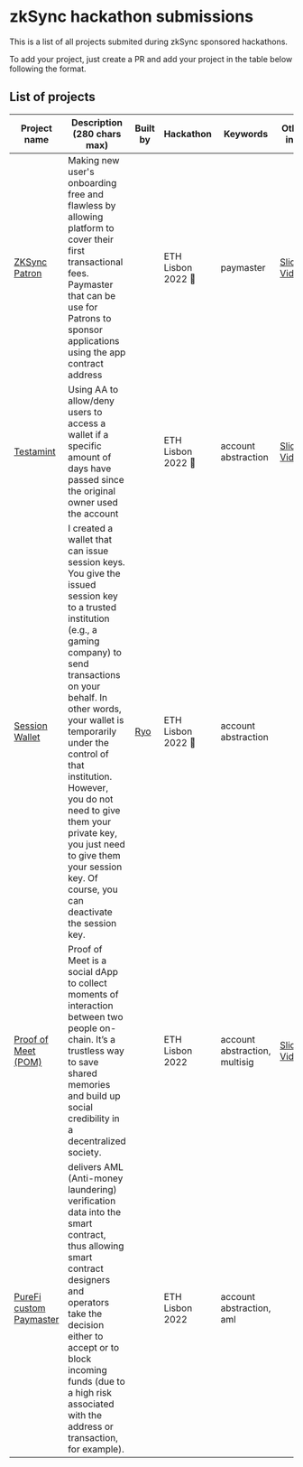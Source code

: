 # zkSync hackathon submissions

This is a list of all projects submited during zkSync sponsored hackathons.

To add your project, just create a PR and add your project in the table below following the format.

## List of projects

| Project name  | Description (280 chars max)                                                                                                                                                                               | Built by | Hackathon    | Keywords                       | Other info                                                                                                                                                          |
| ------------------------------------------------ | --------------------------------------------------------------------------------------------------------------------------------------------------------------------------------------------------------- | --------------- | ------------ | ------------------------------ | ------------------------------------------------------------------------------------------------------------------------------------------------------------------- |
| [ZKSync Patron](https://github.com/pycckuu/zk-onboarding-service) | Making new user's onboarding free and flawless by allowing platform to cover their first transactional fees. Paymaster that can be use for Patrons to sponsor applications using the app contract address |          | ETH Lisbon 2022 🥇 | paymaster | [Slides](https://docs.google.com/presentation/d/1V9PC0Q7O4xqM1YCN0C5m_ic3JBXsvfQe4C2tlQ0c718), [Video](https://www.loom.com/share/a0be318076d644a6ab2bf12cb76ca074) |
| [Testamint](https://github.com/joaoferreiro/Web3Testament) | Using AA to allow/deny users to access a wallet if a specific amount of days have passed since the original owner used the account |          | ETH Lisbon 2022 🥇 | account abstraction | [Slides](https://docs.google.com/presentation/d/18o1Ctz9G2MbwqAgNVbCzqBD8q8Jbo2FX3KBK5BQTiHo/edit?usp=sharing), [Video](https://www.youtube.com/watch?v=p6L8OAakbDg) |
| [Session Wallet](https://github.com/matter-labs/ETHLisbon-2022-hackathon/tree/main/submissions/session-wallet) | I created a wallet that can issue session keys. You give the issued session key to a trusted institution (e.g., a gaming company) to send transactions on your behalf. In other words, your wallet is temporarily under the control of that institution. However, you do not need to give them your private key, you just need to give them your session key. Of course, you can deactivate the session key. |  [Ryo](https://twitter.com/akamo778 )        | ETH Lisbon 2022 🥇 | account abstraction |  |
| [Proof of Meet (POM)](https://github.com/fibo/pom-eth-lisbon) | Proof of Meet is a social dApp to collect moments of interaction between two people on-chain. It’s a trustless way to save shared memories and build up social credibility in a decentralized society. |          | ETH Lisbon 2022 |  account abstraction, multisig | [Slides](https://docs.google.com/presentation/d/1brgiwN41w47rtD7tvLd2Au3-Mq0bZHg5e15EDSMg_z0/edit?usp=sharing), [Video](https://www.youtube.com/watch?v=iiVoe7I9BJw) |
| [PureFi custom Paymaster](https://github.com/matter-labs/ETHLisbon-2022-hackathon/tree/main/submissions/PureFiPaymaster) | delivers AML (Anti-money laundering) verification data into the smart contract, thus allowing smart contract designers and operators take the decision either to accept or to block incoming funds (due to a high risk associated with the address or transaction, for example). |  | ETH Lisbon 2022 | account abstraction, aml |  |  |
